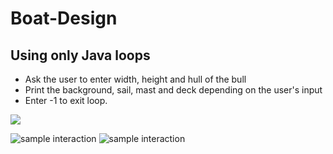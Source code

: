 # Boat-Design

## Using only Java loops
- Ask the user to enter width, height and hull of the bull 
- Print the background, sail, mast and deck depending on the user's input
-  Enter -1 to exit loop. 

<img src="Pictures/githubpics/boatdesign.png">

![sample interaction](./pictures/githubpics/boatdesign.png)
![sample interaction](./Pictures/githubpics/boatdesign)